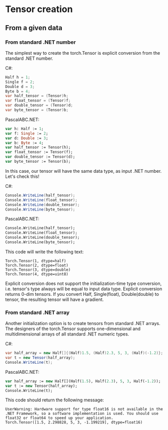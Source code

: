 # Tensor creation
## From a given data
### From standard .NET number

The simplest way to create the torch.Tensor is explicit conversion from the standard .NET number.

C#:

```C#
Half h = 1;
Single f = 2;
Double d = 3;
Byte b = 4;
var half_tensor = (Tensor)h;
var float_tensor = (Tensor)f;
var double_tensor = (Tensor)d;
var byte_tensor = (Tensor)b;
```

PascalABC.NET:

```Pascal
var h: Half := 1;
var f: Single := 2;
var d: Double := 3;
var b: Byte := 4;
var half_tensor := Tensor(h);
var float_tensor := Tensor(f);
var double_tensor := Tensor(d);
var byte_tensor := Tensor(b);
```

In this case, our tensor will have the same data type, as input .NET number. Let's check this!

C#:

```C#
Console.WriteLine(half_tensor);
Console.WriteLine(float_tensor);
Console.WriteLine(double_tensor);
Console.WriteLine(byte_tensor);
```

PascalABC.NET:

```Pascal
Console.WriteLine(half_tensor);
Console.WriteLine(float_tensor);
Console.WriteLine(double_tensor);
Console.WriteLine(byte_tensor);
```

This code will write the following text:

```
Torch.Tensor(1, dtype=half)
Torch.Tensor(2, dtype=float)
Torch.Tensor(3, dtype=double)
Torch.Tensor(4, dtype=uint8)
```

Explicit conversion does not support the initialization-time type conversion, i.e. tensor's type always will be equal to input data type. Explicit conversion returns 0-dim tensors. If you convert Half, Single(float), Double(double) to tensor, the resulting tensor will have a gradient.

### From standard .NET array

Another initialization option is to create tensors from standard .NET arrays. The designers of the torch.Tensor supports one-dimensional and multidimensional arrays of all standard .NET numeric types.

C#:

```C#
var half_array = new Half[]{(Half)1.5, (Half)2.3, 5, 3, (Half)(-1.2)};
var t = new Tensor(half_array);
Console.WriteLine(t);
```

PascalABC.NET:

```Pascal
var half_array := new Half[](Half(1.5), Half(2.3), 5, 3, Half(-1.2));
var t := new Tensor(half_array);
Console.WriteLine(t);
```

This code should return the following message:

```
UserWarning: Hardware support for type float16 is not available in the .NET Framework, so a software implementation is used. You should use float32 or float64 to speed up your application.
Torch.Tensor([1.5, 2.298828, 5, 3, -1.199219], dtype=float16)
```
